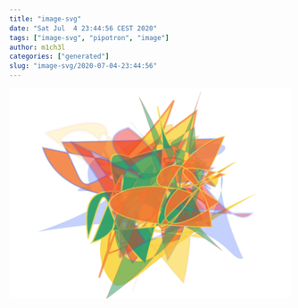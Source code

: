 ```yaml
---
title: "image-svg"
date: "Sat Jul  4 23:44:56 CEST 2020"
tags: ["image-svg", "pipotron", "image"]
author: m1ch3l
categories: ["generated"]
slug: "image-svg/2020-07-04-23:44:56"
---
```


![](image.svg)
